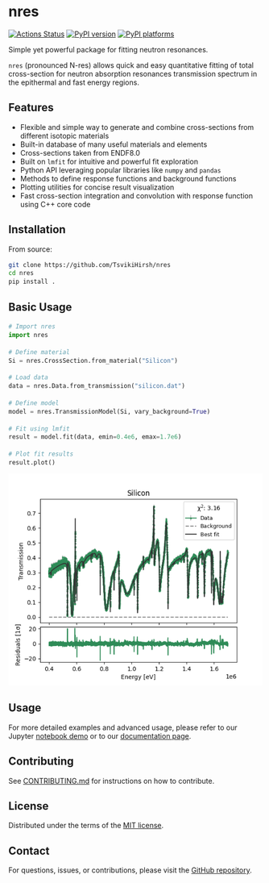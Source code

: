 # nres

[![Actions Status][actions-badge]][actions-link]
[![PyPI version][pypi-version]][pypi-link]
[![PyPI platforms][pypi-platforms]][pypi-link]

Simple yet powerful package for fitting neutron resonances.

`nres` (pronounced N-res) allows quick and easy quantitative fitting of total cross-section for neutron absorption resonances transmission spectrum in the epithermal and fast energy regions.

## Features

- Flexible and simple way to generate and combine cross-sections from different isotopic materials
- Built-in database of many useful materials and elements
- Cross-sections taken from ENDF8.0
- Built on `lmfit` for intuitive and powerful fit exploration
- Python API leveraging popular libraries like `numpy` and `pandas`
- Methods to define response functions and background functions
- Plotting utilities for concise result visualization
- Fast cross-section integration and convolution with response function using C++ core code

## Installation

From source:
```bash
git clone https://github.com/TsvikiHirsh/nres
cd nres
pip install .
```


## Basic Usage

```python
# Import nres
import nres

# Define material
Si = nres.CrossSection.from_material("Silicon")

# Load data
data = nres.Data.from_transmission("silicon.dat") 

# Define model
model = nres.TransmissionModel(Si, vary_background=True)

# Fit using lmfit
result = model.fit(data, emin=0.4e6, emax=1.7e6) 

# Plot fit results
result.plot()
```
![fit results](docs/images/silicon_fit.png)

## Usage

For more detailed examples and advanced usage, please refer to our Jupyter [notebook demo](notebooks/nres_demo.ipynb) or to our [documentation page](https://nres.readthedocs.io).

## Contributing

See [CONTRIBUTING.md](CONTRIBUTING.md) for instructions on how to contribute.

## License

Distributed under the terms of the [MIT license](LICENSE).

## Contact

For questions, issues, or contributions, please visit the [GitHub repository](https://github.com/tsvikihirsh/nres).


<!-- prettier-ignore-start -->
[actions-badge]:            https://github.com/TsvikiHirsh/nres/workflows/CI/badge.svg
[actions-link]:             https://github.com/TsvikiHirsh/nres/actions
[pypi-link]:                https://pypi.org/project/nres/
[pypi-platforms]:           https://img.shields.io/pypi/pyversions/nres
[pypi-version]:             https://img.shields.io/pypi/v/nres
<!-- prettier-ignore-end -->
